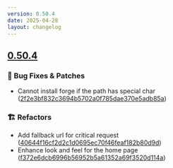 ```yaml
---
version: 0.50.4
date: 2025-04-28
layout: changelog
---
```

## [0.50.4](#0.50.4)
### 🐛 Bug Fixes & Patches

- Cannot install forge if the path has special char ([2f2e3bf832c3694b5702a0f785dae370e5adb85a](https://github.com/Voxelum/x-minecraft-launcher/commit/2f2e3bf832c3694b5702a0f785dae370e5adb85a))
### 🏗️ Refactors

- Add fallback url for critical request ([40644f16cf2d2c1d0695ec70f46feaf182b80d9d](https://github.com/Voxelum/x-minecraft-launcher/commit/40644f16cf2d2c1d0695ec70f46feaf182b80d9d))
- Enhance look and feel for the home page ([f372e6dcb6996b56952b5a61352a69f3520d114a](https://github.com/Voxelum/x-minecraft-launcher/commit/f372e6dcb6996b56952b5a61352a69f3520d114a))
